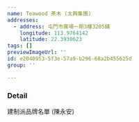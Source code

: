```yaml
---
name: Teawood 茶木 (太興集團)
addresses:
  - address: 屯門市廣場一期3樓3205舖
    longitude: 113.9764142
    latitude: 22.3930623
tags: []
previewImageUrl: ''
id: e2040953-5f3e-57a9-b296-68a2b455625d
group: ''

---
```

### Detail
建制派品牌名單 (陳永安)

